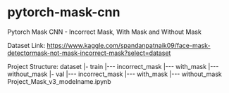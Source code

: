 # pytorch-mask-cnn
Pytorch Mask CNN - Incorrect Mask, With Mask and Without Mask

Dataset Link: https://www.kaggle.com/spandanpatnaik09/face-mask-detectormask-not-mask-incorrect-mask?select=dataset

Project Structure:
dataset
|- train
|--- incorrect_mask
|--- with_mask
|--- without_mask
|- val
|--- incorrect_mask
|--- with_mask
|--- without_mask
Project_Mask_v3_modelname.ipynb
